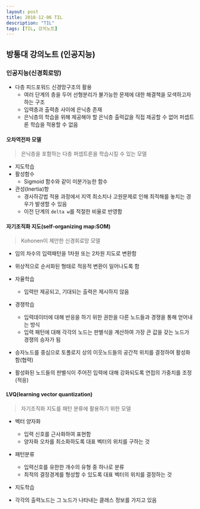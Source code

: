 ```yaml
---
layout: post
title: 2018-12-06 TIL
description: "TIL"
tags: [TIL, 강의노트]
---
```


## 방통대 강의노트 (인공지능)

### 인공지능(신경회로망)

- 다층 피드포워드 신경망구조의 활용
  - 여러 단계의 층을 두어 선형분리가 불가능한 문제에 대한 해결책을 모색하고자 하는 구조
  - 입력층과 출력층 사이에 은닉층 존재
  - 은닉층의 학습을 위해 제공해야 할 은닉층 출력값을 직접 제공할 수 없어 퍼셉트론 학습을 적용할 수 없음

#### 오차역전파 모델

> 은닉층을 포함하는 다층 퍼셉트론을 학습시킬 수 있는 모델

- 지도학습
- 활성함수
  - Sigmoid 함수와 같이 미분가능한 함수
- 관성(Inertia)항
  - 경사하강법 적용 과정에서 지역 최소치나 고원문제로 인해 최적해를 놓치는 경우가 발생할 수 있음
  - 이전 단계의 `delta w`를 적절한 비율로 반영함

#### 자기조직화 지도(self-organizing map:SOM)

> Kohonen이 제안한 신경회로망 모델

- 임의 차수의 입력패턴을 1차원 또는 2차원 지도로 변환함
- 위상적으로 순서화된 형태로 적응적 변환이 일어나도록 함

- 자율학습

  - 입력만 제공되고, 기대되는 출력은 제시하지 않음

- 경쟁학습

  - 입력데이터에 대해 반응을 하기 위한 권한을 다른 노드들과 경쟁을 통해 얻어내는 방식
  - 입력 패턴에 대해 각각의 노드는 판별식을 계산하여 가장 큰 값을 갖는 노드가 경쟁의 승자가 됨

- 승자노드를 중심으로 토폴로지 상의 이웃노드들의 공간적 위치를 결정하여 활성화함(협력)
- 활성화된 노드들의 판별식이 주어진 입력에 대해 강화되도록 연접의 가중치를 조정(적응)

#### LVQ(learning vector quantization)

> 자기조직화 지도를 패턴 분류에 활용하기 위한 모델

- 벡터 양자화
  - 입력 신호를 근사화하여 표현함
  - 양자화 오차를 최소화하도록 대표 벡터의 위치를 구하는 것
- 패턴분류

  - 입력신호를 유한한 개수의 유형 중 하나로 분류
  - 최적의 결정경계를 형성할 수 있도록 대표 벡터의 위치를 결정하는 것

- 지도학습
- 각각의 출력노드는 그 노드가 나타내는 클래스 정보를 가지고 있음
